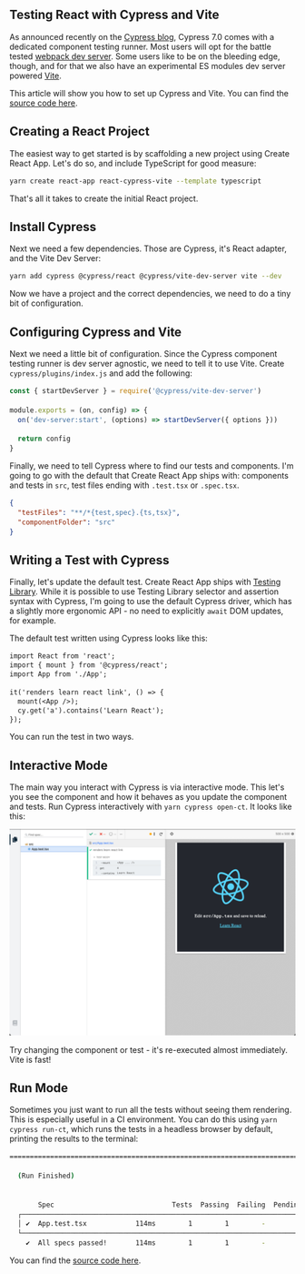 ## Testing React with Cypress and Vite

As announced recently on the [Cypress blog](https://www.cypress.io/blog/2021/04/06/introducing-the-cypress-component-test-runner/), Cypress 7.0 comes with a dedicated component testing runner. Most users will opt for the battle tested [webpack dev server](https://www.cypress.io/blog/2021/04/06/cypress-component-testing-react/). Some users like to be on the bleeding edge, though, and for that we also have an experimental ES modules dev server powered [Vite](https://vitejs.dev/).

This article will show you how to set up Cypress and Vite. You can find the [source code here](https://github.com/lmiller1990/cypress-react-vite-demo).

## Creating a React Project

The easiest way to get started is by scaffolding a new project using Create React App. Let's do so, and include TypeScript for good measure:

```sh
yarn create react-app react-cypress-vite --template typescript
```

That's all it takes to create the initial React project.

## Install Cypress

Next we need a few dependencies. Those are Cypress, it's React adapter, and the Vite Dev Server:

```sh
yarn add cypress @cypress/react @cypress/vite-dev-server vite --dev
```

Now we have a project and the correct dependencies, we need to do a tiny bit of configuration.

## Configuring Cypress and Vite

Next we need a little bit of configuration. Since the Cypress component testing runner is dev server agnostic, we need to tell it to use Vite. Create `cypress/plugins/index.js` and add the following:

```js
const { startDevServer } = require('@cypress/vite-dev-server')

module.exports = (on, config) => {
  on('dev-server:start', (options) => startDevServer({ options }))

  return config
}
```

Finally, we need to tell Cypress where to find our tests and components. I'm going to go with the default that Create React App ships with: components and tests in `src`, test files ending with `.test.tsx` or `.spec.tsx`.

```json
{
  "testFiles": "**/*{test,spec}.{ts,tsx}",
  "componentFolder": "src"
}
```

## Writing a Test with Cypress

Finally, let's update the default test. Create React App ships with [Testing Library](https://testing-library.com/). While it is possible to use Testing Library selector and assertion syntax with Cypress, I'm going to use the default Cypress driver, which has a slightly more ergonomic API - no need to explicitly `await` DOM updates, for example. 

The default test written using Cypress looks like this:

```tsx
import React from 'react';
import { mount } from '@cypress/react';
import App from './App';

it('renders learn react link', () => {
  mount(<App />);
  cy.get('a').contains('Learn React');
});
```

You can run the test in two ways.

## Interactive Mode

The main way you interact with Cypress is via interactive mode. This let's you see the component and how it behaves as you update the component and tests. Run Cypress interactively with `yarn cypress open-ct`. It looks like this:

![](./cypress-vite-1.png)

Try changing the component or test - it's re-executed almost immediately. Vite is fast!

## Run Mode

Sometimes you just want to run all the tests without seeing them rendering. This is especially useful in a CI environment. You can do this using `yarn cypress run-ct`, which runs the tests in a headless browser by default, printing the results to the terminal:


```sh
===================================================================================

  (Run Finished)


       Spec                             Tests  Passing  Failing  Pending  Skipped
  ┌───────────────────────────────────────────────────────────────────────────────┐
  │ ✔  App.test.tsx            114ms        1        1        -        -        - │
  └───────────────────────────────────────────────────────────────────────────────┘
    ✔  All specs passed!       114ms        1        1        -        -        -
```

You can find the [source code here](https://github.com/lmiller1990/cypress-react-vite-demo).
